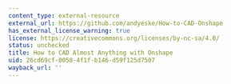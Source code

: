 ```yaml
---
content_type: external-resource
external_url: https://github.com/andyeske/How-to-CAD-Onshape
has_external_license_warning: true
license: https://creativecommons.org/licenses/by-nc-sa/4.0/
status: unchecked
title: How to CAD Almost Anything with Onshape
uid: 26cd69cf-0058-4f1f-b146-d59f125d7507
wayback_url: ''
---
```

